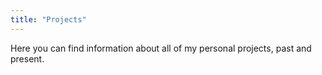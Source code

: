 ```yaml
---
title: "Projects"
---
```


Here you can find information about all of my personal projects, past and present.
